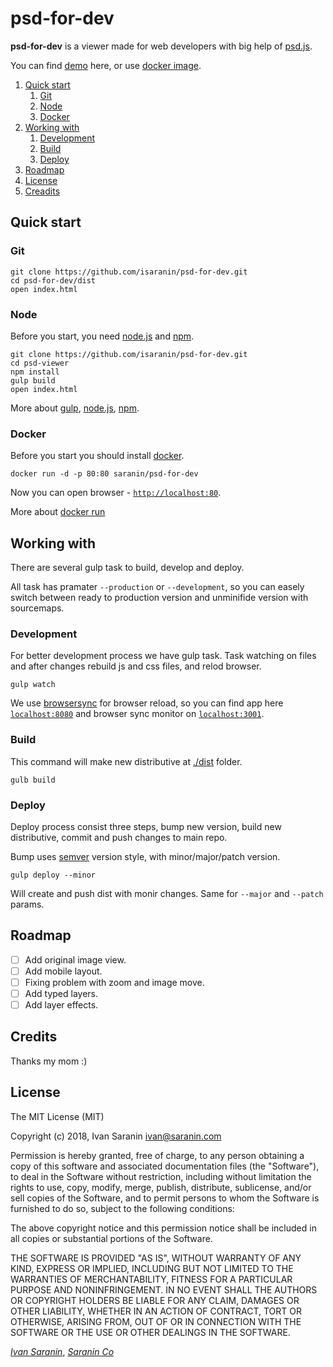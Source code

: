 psd-for-dev
===========

**psd-for-dev** is a viewer made for web developers with big help of [psd.js].

You can find [demo] here, or use [docker image].

[psd.js]: https://github.com/meltingice/psd.js
[demo]: https://apps.saranin.co/psd-viewer/
[docker image]: https://hub.docker.com/r/saranin/psd-for-dev

1. [Quick start](#quick-start)
	1. [Git](#git)
	1. [Node](#node)
	1. [Docker](#docker)
1. [Working with](#working-with)
	1. [Development](#development)
	1. [Build](#build)
	1. [Deploy](#deploy)
1. [Roadmap](#roadmap)
1. [License](#license)
1. [Creadits](#Credits)


Quick start
-----------

### Git

	git clone https://github.com/isaranin/psd-for-dev.git
	cd psd-for-dev/dist
	open index.html

### Node

Before you start, you need [node.js] and [npm].

	git clone https://github.com/isaranin/psd-for-dev.git
	cd psd-viewer
	npm install
	gulp build
	open index.html

More about [gulp], [node.js], [npm].

[gulp]: https://gulpjs.com/
[node.js]: https://nodejs.org/en/
[npm]: https://www.npmjs.com

### Docker

Before you start you should install [docker](https://www.docker.com/get-docker).

	docker run -d -p 80:80 saranin/psd-for-dev

Now you can open browser - [`http://localhost:80`](localhost:3001).

More about [docker run](https://docs.docker.com/engine/reference/run/)

Working with
--------------------
There are several gulp task to build, develop and deploy.

All task has pramater `--production` or `--development`, so you can easely switch
between ready to production version and unminifide version with sourcemaps.

### Development

For better development process we have gulp task. Task watching on files and after
changes rebuild js and css files, and relod browser.

	gulp watch

We use [browsersync] for browser reload, so you can find app here
[`localhost:8080`](localhost:8080) and browser sync monitor on
[`localhost:3001`](localhost:3001).

[browsersync]: https://browsersync.io/

### Build

This command will make new distributive at [./dist](./dist) folder.

	gulb build


### Deploy

Deploy process consist three steps, bump new version, build new distributive,
commit and push changes to main repo.

Bump uses [semver] version style, with minor/major/patch version.

	gulp deploy --minor

Will create and push dist with monir changes. Same for `--major` and `--patch`
params.

[semver]: https://semver.org/

Roadmap
-------
- [ ] Add original image view.
- [ ] Add mobile layout.
- [ ] Fixing problem with zoom and image move.
- [ ] Add typed layers.
- [ ] Add layer effects.

Credits
-------
Thanks my mom :)


License
-------
The MIT License (MIT)

Copyright (c) 2018, Ivan Saranin <ivan@saranin.com>

Permission is hereby granted, free of charge, to any person obtaining a copy of
this software and associated documentation files (the "Software"), to deal in the
Software without restriction, including without limitation the rights to use, copy,
modify, merge, publish, distribute, sublicense, and/or sell copies of the Software,
and to permit persons to whom the Software is furnished to do so, subject to the
following conditions:

The above copyright notice and this permission notice shall be included in all
copies or substantial portions of the Software.

THE SOFTWARE IS PROVIDED "AS IS", WITHOUT WARRANTY OF ANY KIND, EXPRESS OR
IMPLIED, INCLUDING BUT NOT LIMITED TO THE WARRANTIES OF MERCHANTABILITY,
FITNESS FOR A PARTICULAR PURPOSE AND NONINFRINGEMENT. IN NO EVENT SHALL THE
AUTHORS OR COPYRIGHT HOLDERS BE LIABLE FOR ANY CLAIM, DAMAGES OR OTHER LIABILITY,
WHETHER IN AN ACTION OF CONTRACT, TORT OR OTHERWISE, ARISING FROM, OUT OF OR IN
CONNECTION WITH THE SOFTWARE OR THE USE OR OTHER DEALINGS IN THE SOFTWARE.

*[Ivan Saranin](mailto:ivan@saranin.com)*,
*[Saranin Co](https://saranin.co)*
